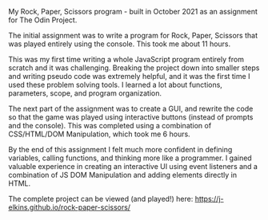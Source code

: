 My Rock, Paper, Scissors program - built in October 2021 as an assignment for The Odin Project.

The initial assignment was to write a program for Rock, Paper, Scissors that was played entirely using the console. This took me about 11 hours.

This was my first time writing a whole JavaScript program entirely from scratch and it was challenging. Breaking the project down into smaller steps and writing pseudo code was extremely helpful, and it was the first time I used these problem solving tools. I learned a lot about functions, parameters, scope, and program organization.

The next part of the assignment was to create a GUI, and rewrite the code so that the game was played using interactive buttons (instead of prompts and the console). This was completed using a combination of CSS/HTML/DOM Manipulation, which took me 6 hours.

By the end of this assignment I felt much more confident in defining variables, calling functions, and thinking more like a programmer. I gained valuable experience in creating an interactive UI using event listeners and a combination of JS DOM Manipulation and adding elements directly in HTML.

The complete project can be viewed (and played!) here:
https://j-elkins.github.io/rock-paper-scissors/
